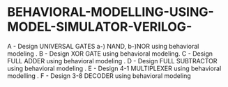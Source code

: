 # BEHAVIORAL-MODELLING-USING-MODEL-SIMULATOR-VERILOG-
A - Design UNIVERSAL GATES  a-) NAND,  b-)NOR using behavioral modeling . B - Design XOR GATE using  behavioral modeling. C -  Design FULL ADDER using  behavioral modeling . D - Design FULL SUBTRACTOR  using behavioral modeling . E - Design 4-1 MULTIPLEXER  using behavioral modelling . F - Design 3-8 DECODER using  behavioral modeling

